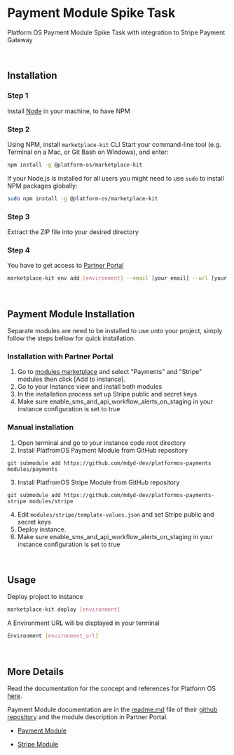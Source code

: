 # Payment Module Spike Task

Platform OS Payment Module Spike Task with integration to Stripe Payment Gateway

&nbsp;

## Installation

### Step 1
Install [Node](https://nodejs.org/en/) in your machine, to have NPM

### Step 2
Using NPM, install `marketplace-kit` CLI
Start your command-line tool (e.g. Terminal on a Mac, or Git Bash on Windows), and enter:

```bash
npm install -g @platform-os/marketplace-kit
```
If your Node.js is installed for all users you might need to use `sudo` to install NPM packages globally:
```bash
sudo npm install -g @platform-os/marketplace-kit
```

### Step 3
Extract the ZIP file into your desired directory

### Step 4
You have to get access to [Partner Portal](https://portal.apps.near-me.com/)

```bash
marketplace-kit env add [environment] --email [your email] --url [your Instance URL]
```

&nbsp;

## Payment Module Installation

Separate modules are need to be installed to use unto your project, simply follow the steps bellow for quick installation.

### Installation with Partner Portal
1. Go to [modules marketplace](https://portal.apps.near-me.com/marketplace/pos_modules) and select "Payments" and "Stripe" modules then click [Add to instance].
2. Go to your Instance view and install both modules
3. In the installation process set up Stripe public and secret keys
4. Make sure enable_sms_and_api_workflow_alerts_on_staging in your instance configuration is set to true


### Manual installation

1. Open terminal and go to your instance code root directory
2. Install PlatfromOS Payment Module from GitHub repository
  ```
  git submodule add https://github.com/mdyd-dev/platformos-payments modules/payments
  ```
3. Install PlatfromOS Stripe Module from GitHub repository
```
git submodule add https://github.com/mdyd-dev/platformos-payments-stripe modules/stripe
```
4. Edit `modules/stripe/template-values.json` and set Stripe public and secret keys
5. Deploy instance.
6. Make sure enable_sms_and_api_workflow_alerts_on_staging in your instance configuration is set to true

&nbsp;

## Usage
Deploy project to instance
```bash
marketplace-kit deploy [environment]
```

A Environment URL will be displayed in your terminal

```bash
Environment [environment_url]
```

&nbsp;

## More Details

Read the documentation for the concept and references for Platform OS [here](https://documentation.platform-os.com/tutorials/).

Payment Module documentation are in the [readme.md](https://github.com/mdyd-dev/platformos-payments/blob/master/README.md) file of their [github repository](https://github.com/mdyd-dev/platformos-payments) and the module description in Partner Portal.

- [Payment Module](https://portal.apps.near-me.com/marketplace/pos_modules/53)

- [Stripe Module](https://portal.apps.near-me.com/marketplace/pos_modules/52)
